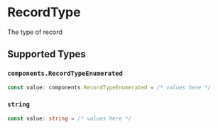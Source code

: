 # RecordType

The type of record


## Supported Types

### `components.RecordTypeEnumerated`

```typescript
const value: components.RecordTypeEnumerated = /* values here */
```

### `string`

```typescript
const value: string = /* values here */
```

